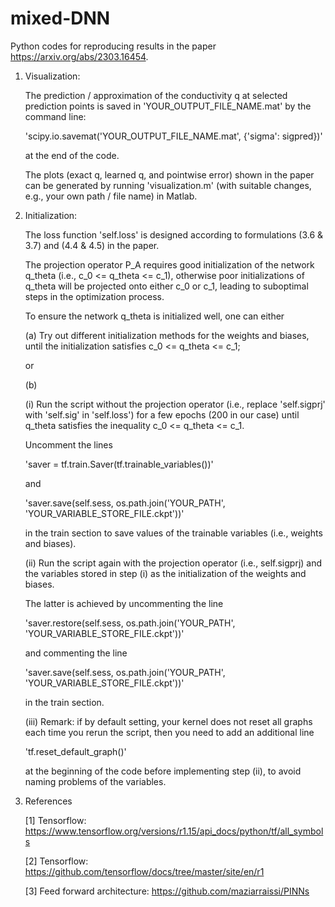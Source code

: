 # mixed-DNN
Python codes for reproducing results in the paper https://arxiv.org/abs/2303.16454.


1. Visualization:

   The prediction / approximation of the conductivity q at selected prediction points is saved in 'YOUR_OUTPUT_FILE_NAME.mat' by the command line:
   
   'scipy.io.savemat('YOUR_OUTPUT_FILE_NAME.mat', {'sigma': sigpred})'
   
   at the end of the code. 


   The plots (exact q, learned q, and pointwise error) shown in the paper can be generated by running 'visualization.m' (with suitable changes, e.g., your own path / file name) in Matlab.




2. Initialization:

   The loss function 'self.loss' is designed according to formulations (3.6 & 3.7) and (4.4 & 4.5) in the paper.

   The projection operator P_A requires good initialization of the network q_theta (i.e., c_0 <= q_theta <= c_1), otherwise poor initializations of q_theta will be projected onto either c_0 or c_1, leading to suboptimal steps in the optimization process.

   To ensure the network q_theta is initialized well, one can either

   (a) Try out different initialization methods for the weights and biases, until the initialization satisfies c_0 <= q_theta <= c_1;

   or

   (b)

   (i) Run the script without the projection operator (i.e., replace 'self.sigprj' with 'self.sig' in 'self.loss') for a few epochs (200 in our case) until q_theta satisfies the inequality c_0 <= q_theta <= c_1.

      Uncomment the lines

      'saver = tf.train.Saver(tf.trainable_variables())'

      and

      'saver.save(self.sess, os.path.join('YOUR_PATH', 'YOUR_VARIABLE_STORE_FILE.ckpt'))'

      in the train section to save values of the trainable variables (i.e., weights and biases).


   (ii) Run the script again with the projection operator (i.e., self.sigprj) and the variables stored in step (i) as the initialization of the weights and biases.

      The latter is achieved by uncommenting the line

      'saver.restore(self.sess, os.path.join('YOUR_PATH', 'YOUR_VARIABLE_STORE_FILE.ckpt'))'

      and commenting the line
   
      'saver.save(self.sess, os.path.join('YOUR_PATH', 'YOUR_VARIABLE_STORE_FILE.ckpt'))'

      in the train section.


   (iii) Remark: if by default setting, your kernel does not reset all graphs each time you rerun the script, then you need to add an additional line

      'tf.reset_default_graph()'

      at the beginning of the code before implementing step (ii), to avoid naming problems of the variables.



3. References

   [1] Tensorflow: https://www.tensorflow.org/versions/r1.15/api_docs/python/tf/all_symbols

   [2] Tensorflow: https://github.com/tensorflow/docs/tree/master/site/en/r1

   [3] Feed forward architecture: https://github.com/maziarraissi/PINNs







